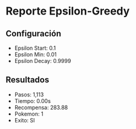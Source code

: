 # Reporte Epsilon-Greedy
## Configuración
- Epsilon Start: 0.1
- Epsilon Min: 0.01
- Epsilon Decay: 0.9999

## Resultados
- Pasos: 1,113
- Tiempo: 0.00s
- Recompensa: 283.88
- Pokemon: 1
- Exito: SI
